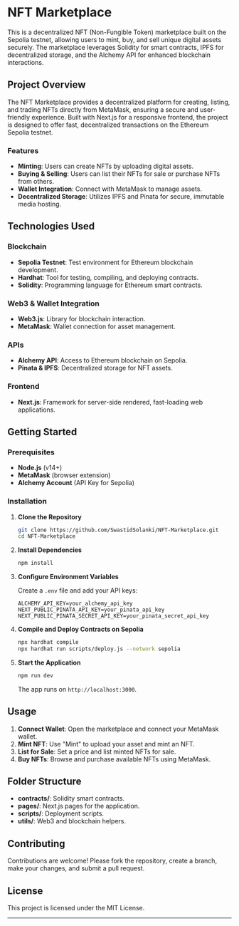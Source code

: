 # NFT Marketplace

This is a decentralized NFT (Non-Fungible Token) marketplace built on the Sepolia testnet, allowing users to mint, buy, and sell unique digital assets securely. The marketplace leverages Solidity for smart contracts, IPFS for decentralized storage, and the Alchemy API for enhanced blockchain interactions.

## Project Overview

The NFT Marketplace provides a decentralized platform for creating, listing, and trading NFTs directly from MetaMask, ensuring a secure and user-friendly experience. Built with Next.js for a responsive frontend, the project is designed to offer fast, decentralized transactions on the Ethereum Sepolia testnet.

### Features

- **Minting**: Users can create NFTs by uploading digital assets.
- **Buying & Selling**: Users can list their NFTs for sale or purchase NFTs from others.
- **Wallet Integration**: Connect with MetaMask to manage assets.
- **Decentralized Storage**: Utilizes IPFS and Pinata for secure, immutable media hosting.

## Technologies Used

### Blockchain

- **Sepolia Testnet**: Test environment for Ethereum blockchain development.
- **Hardhat**: Tool for testing, compiling, and deploying contracts.
- **Solidity**: Programming language for Ethereum smart contracts.

### Web3 & Wallet Integration

- **Web3.js**: Library for blockchain interaction.
- **MetaMask**: Wallet connection for asset management.

### APIs

- **Alchemy API**: Access to Ethereum blockchain on Sepolia.
- **Pinata & IPFS**: Decentralized storage for NFT assets.

### Frontend

- **Next.js**: Framework for server-side rendered, fast-loading web applications.

## Getting Started

### Prerequisites

- **Node.js** (v14+)
- **MetaMask** (browser extension)
- **Alchemy Account** (API Key for Sepolia)

### Installation

1. **Clone the Repository**

   ```bash
   git clone https://github.com/SwastidSolanki/NFT-Marketplace.git
   cd NFT-Marketplace
   ```

2. **Install Dependencies**

   ```bash
   npm install
   ```

3. **Configure Environment Variables**

   Create a `.env` file and add your API keys:

   ```plaintext
   ALCHEMY_API_KEY=your_alchemy_api_key
   NEXT_PUBLIC_PINATA_API_KEY=your_pinata_api_key
   NEXT_PUBLIC_PINATA_SECRET_API_KEY=your_pinata_secret_api_key
   ```

4. **Compile and Deploy Contracts on Sepolia**

   ```bash
   npx hardhat compile
   npx hardhat run scripts/deploy.js --network sepolia
   ```

5. **Start the Application**

   ```bash
   npm run dev
   ```

   The app runs on `http://localhost:3000`.

## Usage

1. **Connect Wallet**: Open the marketplace and connect your MetaMask wallet.
2. **Mint NFT**: Use "Mint" to upload your asset and mint an NFT.
3. **List for Sale**: Set a price and list minted NFTs for sale.
4. **Buy NFTs**: Browse and purchase available NFTs using MetaMask.

## Folder Structure

- **contracts/**: Solidity smart contracts.
- **pages/**: Next.js pages for the application.
- **scripts/**: Deployment scripts.
- **utils/**: Web3 and blockchain helpers.

## Contributing

Contributions are welcome! Please fork the repository, create a branch, make your changes, and submit a pull request.

## License

This project is licensed under the MIT License.

---
